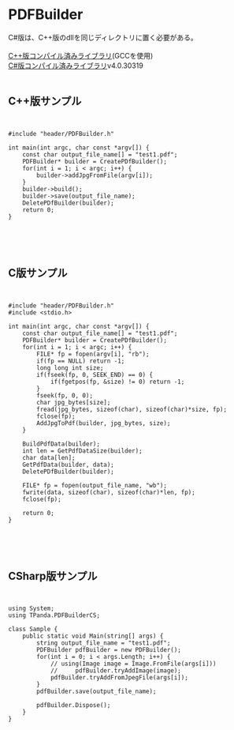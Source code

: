 # PDFBuilder
C#版は、C++版のdllを同じディレクトリに置く必要がある。<br>
<br>
<a href="https://github.com/2T-T2/PDFBuilder/releases/download/v.0.0.1/Cpp_PDFBuilder.zip">C++版コンパイル済みライブラリ</a>(GCCを使用)<br>
<a href="https://github.com/2T-T2/PDFBuilder/releases/download/v.0.0.1/Cs_PDFBuilder.zip">C#版コンパイル済みライブラリ</a>v4.0.30319<br>
<br>
## C++版サンプル
<pre>
<code>

#include "header/PDFBuilder.h"

int main(int argc, char const *argv[]) {
    const char output_file_name[] = "test1.pdf";
    PDFBuilder* builder = CreatePDfBuilder();
    for(int i = 1; i < argc; i++) {
        builder->addJpgFromFile(argv[i]);
    }
    builder->build();
    builder->save(output_file_name);
    DeletePDfBuilder(builder);
    return 0;
}

</code>
</pre>
<br>

## C版サンプル
<pre>
<code>

#include "header/PDFBuilder.h"
#include &lt;stdio.h>

int main(int argc, char const *argv[]) {
    const char output_file_name[] = "test1.pdf";
    PDFBuilder* builder = CreatePDfBuilder();
    for(int i = 1; i < argc; i++) {
        FILE* fp = fopen(argv[i], "rb");
        if(fp == NULL) return -1;
        long long int size;
        if(fseek(fp, 0, SEEK_END) == 0) {
            if(fgetpos(fp, &size) != 0) return -1;
        }
        fseek(fp, 0, 0);
        char jpg_bytes[size];
        fread(jpg_bytes, sizeof(char), sizeof(char)*size, fp);
        fclose(fp);
        AddJpgToPdf(builder, jpg_bytes, size);
    }

    BuildPdfData(builder);
    int len = GetPdfDataSize(builder);
    char data[len];
    GetPdfData(builder, data);
    DeletePDfBuilder(builder);

    FILE* fp = fopen(output_file_name, "wb");
    fwrite(data, sizeof(char), sizeof(char)*len, fp);
    fclose(fp);

    return 0;
}

</code>
</pre>
<br>

## CSharp版サンプル
<pre>
<code>

using System;
using TPanda.PDFBuilderCS;

class Sample {
    public static void Main(string[] args) {
        string output_file_name = "test1.pdf";
        PDFBuilder pdfBuilder = new PDFBuilder();
        for(int i = 0; i < args.Length; i++) {
            // using(Image image = Image.FromFile(args[i]))
            //     pdfBuilder.tryAddImage(image);
            pdfBuilder.tryAddFromJpegFile(args[i]);
        }
        pdfBuilder.save(output_file_name);

        pdfBuilder.Dispose();
    }
}

</code>
</pre>
